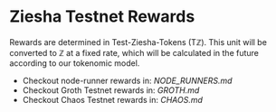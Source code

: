 # Ziesha Testnet Rewards

Rewards are determined in Test-Ziesha-Tokens (Tℤ). This unit will be converted to ℤ
at a fixed rate, which will be calculated in the future according to our tokenomic model.

 - Checkout node-runner rewards in: *NODE_RUNNERS.md*
 - Checkout Groth Testnet rewards in: *GROTH.md*
 - Checkout Chaos Testnet rewards in: *CHAOS.md*
